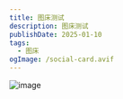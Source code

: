 ```yaml
---
title: 图床测试
description: 图床测试
publishDate: 2025-01-10
tags:
  - 图床
ogImage: /social-card.avif
---
```

![image](https://img.yydscc.tk/1736673926702.jpg)
